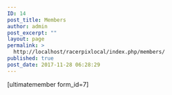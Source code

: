 ```yaml
---
ID: 14
post_title: Members
author: admin
post_excerpt: ""
layout: page
permalink: >
  http://localhost/racerpixlocal/index.php/members/
published: true
post_date: 2017-11-28 06:28:29
---
```

[ultimatemember form_id=7]